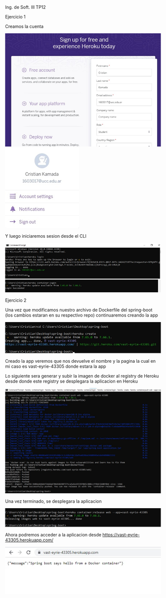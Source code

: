 Ing. de Soft. III
TP12

Ejercicio 1

Creamos la cuenta

<img src="Imagenes TP12/1.1.jpg">

<img src="Imagenes TP12/1.2.jpg">

Y luego iniciaremos sesion desde el CLI 

<img src="Imagenes TP12/1.3.jpg">

<img src="Imagenes TP12/1.4.jpg">


Ejercicio 2

Una vez que modificamos nuestro archivo de Dockerfile del spring-boot (los cambios estaran en su respectivo repo) continuaremos creando la app

<img src="Imagenes TP12/2.1.jpg">

Creado la app veremos que nos devuelve el nombre y la pagina la cual en mi caso es vast-eyrie-43305 donde estara la app

Lo siguiente sera generar y subir la imagen de docker al registry de Heroku desde donde este registry se desplegara la aplicacion en Heroku

<img src="Imagenes TP12/2.2.jpg">

Una vez terminado, se desplegara la aplicacion

<img src="Imagenes TP12/2.3.jpg">

Ahora podremos acceder a la aplicacion desde https://vast-eyrie-43305.herokuapp.com/

<img src="Imagenes TP12/2.4.jpg">